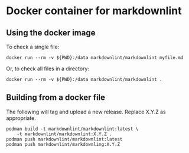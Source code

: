 # Docker container for markdownlint

## Using the docker image

To check a single file:

```shell
docker run --rm -v ${PWD}:/data markdownlint/markdownlint myfile.md
```

Or, to check all files in a directory:

```shell
docker run --rm -v ${PWD}:/data markdownlint/markdownlint .
```

## Building from a docker file

The following will tag and upload a new release. Replace X.Y.Z as appropriate.

```shell
podman build -t markdownlint/markdownlint:latest \
    -t markdownlint/markdownlint:X.Y.Z .
podman push markdownlint/markdownlint:latest
podman push markdownlint/markdownling:X.Y.Z
```
